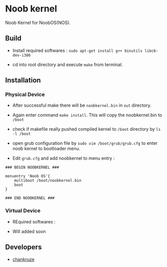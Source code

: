 # Noob kernel
Noob Kernel for NoobOS(NOS).

## Build

- Install required softwares : `sudo apt-get install g++ binutils libc6-dev-i386`

- cd into root directory and execute `make` from terminal.


## Installation

### Physical Device

- After successful make there will be `noobkernel.bin` in `out` directory.

- Again enter command `make install`. This will copy the noobkernel.bin to `/boot`

- check if makefile really pushed compiled kernel to `/boot` directory by `ls -l /boot`

- open grub configuration file by `sudo vim /boot/grub/grub.cfg` to enter noob kernel to bootloader menu.

- Edit `grub.cfg` and add  noobkernel to menu entry :

```
### BEGIN NOOBKERNEL ###

menuentry 'Noob OS'{
	multiboot /boot/noobkernel.bin
	boot
}

### END NOOBKERNEL ###
```

### Virtual Device

- REquired softwares : 

- Will added soon

## Developers

- [chankruze](https://github.com/chankruze)